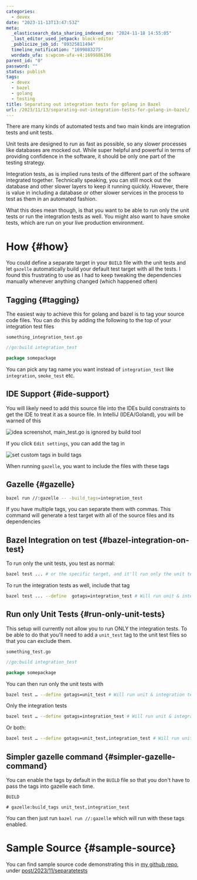 ```yaml
---
categories:
  - devex
date: "2023-11-13T13:47:53Z"
meta:
  _elasticsearch_data_sharing_indexed_on: "2024-11-18 14:55:05"
  _last_editor_used_jetpack: block-editor
  _publicize_job_id: "89325811494"
  timeline_notification: "1699883275"
  wordads_ufa: s:wpcom-ufa-v4:1699886196
parent_id: "0"
password: ""
status: publish
tags:
  - devex
  - bazel
  - golang
  - testing
title: Separating out integration tests for golang in Bazel
url: /2023/11/13/separating-out-integration-tests-for-golang-in-bazel/
---
```


There are many kinds of automated tests and two main kinds are integration tests
and unit tests.

Unit tests are designed to run as fast as possible, so any slower processes like
databases are mocked out. While super helpful and powerful in terms of providing
confidence in the software, it should be only one part of the testing strategy.

Integration tests, as is implied runs tests of the different part of the
software integrated together. Technically speaking, you can still mock out the
database and other slower layers to keep it running quickly. However, there is
value in including a database or other slower services in the process to test as
them in an automated fashion.

What this does mean though, is that you want to be able to run only the unit
tests or run the integration tests as well. You might also want to have smoke
tests, which are run on your live production environment.

<!--more-->

# How {#how}

You could define a separate target in your `BUILD` file with the unit tests and
let `gazelle` automatically build your default test target with all the tests. I
found this frustrating to use as I had to keep tweaking the dependencies
manually whenever anything changed (which happened often)

## Tagging {#tagging}

The easiest way to achieve this for golang and bazel is to tag your source code
files. You can do this by adding the following to the top of your integration
test files

`something_integration_test.go`

```go
//go:build integration_test

package somepackage
```

You can pick any tag name you want instead of `integration_test` like
`integration`, `smoke_test` etc.

## IDE Support {#ide-support}

You will likely need to add this source file into the IDEs build constraints to
get the IDE to treat it as a source file. In IntelliJ (IDEA/Goland), you will be
warned of this

![idea screenshot, main_test.go is ignored by build tool](/assets/2023/11/image.png)

If you click `Edit settings`, you can add the tag in

![set custom tags in build tags](/assets/2023/11/image-1.png)

When running `gazelle`, you want to include the files with these tags

## Gazelle {#gazelle}

```bash
bazel run //:gazelle -- -build_tags=integration_test
```

If you have multiple tags, you can separate them with commas. This command will
generate a test target with all of the source files and its dependencies

## Bazel Integration on test {#bazel-integration-on-test}

To run only the unit tests, you test as normal:

```bash
bazel test ... # or the specific target, and it'll run only the unit tests
```

To run the integration tests as well, include that tag

```bash
bazel test ... --define  gotags=integration_test # Will run unit & integration tests
```

## Run only Unit Tests {#run-only-unit-tests}

This setup will currently not allow you to run ONLY the integration tests. To be
able to do that you\'ll need to add a `unit_test` tag to the unit test files so
that you can exclude them.

```
something_test.go
```

```go
//go:build integration_test

package somepackage
```

You can then run only the unit tests with

```bash
bazel test … --define gotags=unit_test # Will run unit & integration tests
```

Only the integration tests

```bash
bazel test … --define gotags=integration_test # Will run unit & integration tests
```

Or both:

```bash
bazel test … --define gotags=unit_test,integration_test # Will run unit & integration tests
```

## Simpler gazelle command {#simpler-gazelle-command}

You can enable the tags by default in the `BUILD` file so that you don\'t have
to pass the tags into gazelle each time.

`BUILD`

```starlark
# gazelle:build_tags unit_test,integration_test
```

You can then just run `bazel run //:gazelle` which will run with these tags
enabled.

# Sample Source {#sample-source}

You can find sample source code demonstrating this in
[my github repo](https://github.com/drone-ah/wordsonsand), under
[post/2023/11/separatetests](https://github.com/drone-ah/wordsonsand/tree/main/post/2023/11/separatetests)
